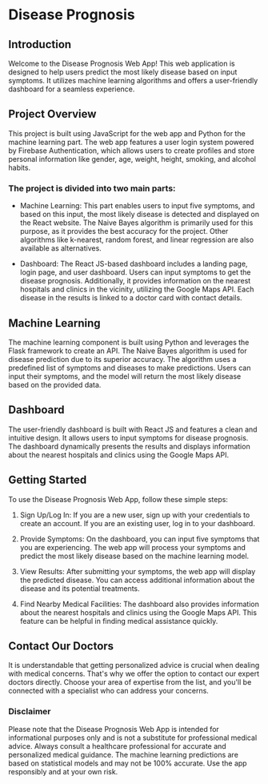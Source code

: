 # Disease Prognosis

## Introduction
Welcome to the Disease Prognosis Web App! This web application is designed to help users predict the most likely disease based on input symptoms. It utilizes machine learning algorithms and offers a user-friendly dashboard for a seamless experience.

## Project Overview
This project is built using JavaScript for the web app and Python for the machine learning part. The web app features a user login system powered by Firebase Authentication, which allows users to create profiles and store personal information like gender, age, weight, height, smoking, and alcohol habits.

### The project is divided into two main parts:

- Machine Learning: This part enables users to input five symptoms, and based on this input, the most likely disease is detected and displayed on the React website. The Naive Bayes algorithm is primarily used for this purpose, as it provides the best accuracy for the project. Other algorithms like k-nearest, random forest, and linear regression are also available as alternatives.

- Dashboard: The React JS-based dashboard includes a landing page, login page, and user dashboard. Users can input symptoms to get the disease prognosis. Additionally, it provides information on the nearest hospitals and clinics in the vicinity, utilizing the Google Maps API. Each disease in the results is linked to a doctor card with contact details.

## Machine Learning
The machine learning component is built using Python and leverages the Flask framework to create an API. The Naive Bayes algorithm is used for disease prediction due to its superior accuracy. The algorithm uses a predefined list of symptoms and diseases to make predictions. Users can input their symptoms, and the model will return the most likely disease based on the provided data.

## Dashboard
The user-friendly dashboard is built with React JS and features a clean and intuitive design. It allows users to input symptoms for disease prognosis. The dashboard dynamically presents the results and displays information about the nearest hospitals and clinics using the Google Maps API.

## Getting Started
To use the Disease Prognosis Web App, follow these simple steps:

1. Sign Up/Log In: If you are a new user, sign up with your credentials to create an account. If you are an existing user, log in to your dashboard.

2. Provide Symptoms: On the dashboard, you can input five symptoms that you are experiencing. The web app will process your symptoms and predict the most likely disease based on the machine learning model.

3. View Results: After submitting your symptoms, the web app will display the predicted disease. You can access additional information about the disease and its potential treatments.

4. Find Nearby Medical Facilities: The dashboard also provides information about the nearest hospitals and clinics using the Google Maps API. This feature can be helpful in finding medical assistance quickly.

## Contact Our Doctors
It is understandable that getting personalized advice is crucial when dealing with medical concerns. That's why we offer the option to contact our expert doctors directly. Choose your area of expertise from the list, and you'll be connected with a specialist who can address your concerns.

### Disclaimer
Please note that the Disease Prognosis Web App is intended for informational purposes only and is not a substitute for professional medical advice. Always consult a healthcare professional for accurate and personalized medical guidance. The machine learning predictions are based on statistical models and may not be 100% accurate. Use the app responsibly and at your own risk.

